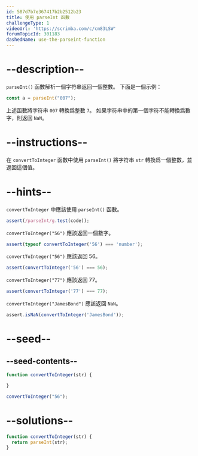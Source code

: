 ```yaml
---
id: 587d7b7e367417b2b2512b23
title: 使用 parseInt 函數
challengeType: 1
videoUrl: 'https://scrimba.com/c/cm83LSW'
forumTopicId: 301183
dashedName: use-the-parseint-function
---
```


# --description--

`parseInt()` 函數解析一個字符串返回一個整數。 下面是一個示例：

```js
const a = parseInt("007");
```

上述函數將字符串 `007` 轉換爲整數 `7`。 如果字符串中的第一個字符不能轉換爲數字，則返回 `NaN`。

# --instructions--

在 `convertToInteger` 函數中使用 `parseInt()` 將字符串 `str` 轉換爲一個整數，並返回這個值。

# --hints--

`convertToInteger` 中應該使用 `parseInt()` 函數。

```js
assert(/parseInt/g.test(code));
```

`convertToInteger("56")` 應該返回一個數字。

```js
assert(typeof convertToInteger('56') === 'number');
```

`convertToInteger("56")` 應該返回 56。

```js
assert(convertToInteger('56') === 56);
```

`convertToInteger("77")` 應該返回 77。

```js
assert(convertToInteger('77') === 77);
```

`convertToInteger("JamesBond")` 應該返回 `NaN`。

```js
assert.isNaN(convertToInteger('JamesBond'));
```

# --seed--

## --seed-contents--

```js
function convertToInteger(str) {

}

convertToInteger("56");
```

# --solutions--

```js
function convertToInteger(str) {
  return parseInt(str);
}
```
